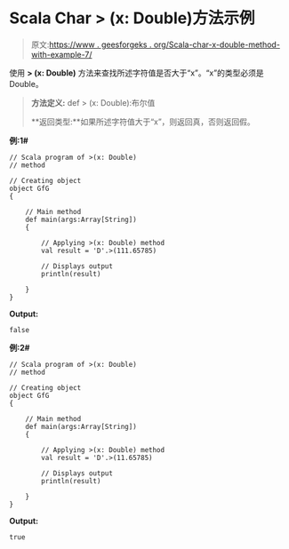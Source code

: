 # Scala Char > (x: Double)方法示例

> 原文:[https://www . geesforgeks . org/Scala-char-x-double-method-with-example-7/](https://www.geeksforgeeks.org/scala-char-x-double-method-with-example-7/)

使用 **> (x: Double)** 方法来查找所述字符值是否大于“x”。“x”的类型必须是 Double。

> **方法定义:** def > (x: Double):布尔值
> 
> **返回类型:**如果所述字符值大于“x”，则返回真，否则返回假。

**例:1#**

```
// Scala program of >(x: Double)
// method

// Creating object
object GfG
{ 

    // Main method
    def main(args:Array[String])
    {

        // Applying >(x: Double) method 
        val result = 'D'.>(111.65785)

        // Displays output
        println(result)

    }
} 
```

**Output:**

```
false

```

**例:2#**

```
// Scala program of >(x: Double)
// method

// Creating object
object GfG
{ 

    // Main method
    def main(args:Array[String])
    {

        // Applying >(x: Double) method
        val result = 'D'.>(11.65785)

        // Displays output
        println(result)

    }
} 
```

**Output:**

```
true

```